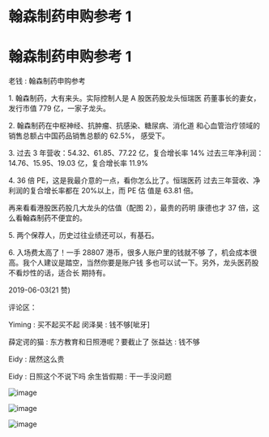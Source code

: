 # 翰森制药申购参考 1

# 翰森制药申购参考 1

老钱 : 翰森制药申购参考

1\. 翰森制药，大有来头。实际控制人是 A 股医药股龙头恒瑞医 药董事长的妻女，发行市值 779 亿，一家子龙头。

2\. 翰森制药在中枢神经、抗肿瘤、抗感染、糖尿病、消化道 和心血管治疗领域的销售总额占中国药品销售总额的 62.5%， 感受下。

3\. 过去 3 年营收：54.32、61.85、77.22 亿，复合增长率 14% 过去三年净利润：14.76、15.95、19.03 亿，复合增长率 11.9%

4\. 36 倍 PE，这是我最介意的一点，看你怎么比了。恒瑞医药 过去三年营收、净利润的复合增长率都在 20%以上，而 PE 估 值是 63.81 倍。

再来看看港股医药股几大龙头的估值（配图 2），最贵的药明 康德也才 37 倍，这么看翰森制药不便宜的。

5\. 两个保荐人，历史过往业绩还可以，有基石。

6\. 入场费太高了！一手 28807 港币，很多人账户里的钱就不够 了，机会成本很高。我个人建议是踏空，当然你要是账户钱 多也可以试一下。另外，龙头医药股不看炒性的话，适合长 期持有。

2019-06-03(21 赞)

评论区：

Yiming : 买不起买不起 闵泽昊 : 钱不够[呲牙]

薛定谔的猫 : 东方教育和日照港呢？要截止了 张益达 : 钱不够

Eidy : 居然这么贵

Eidy : 日照这个不说下吗 余生皆假期 : 干一手没问题

![image](img/Image_165.png)

![image](img/Image_166.png)

![image](img/Image_167.png)